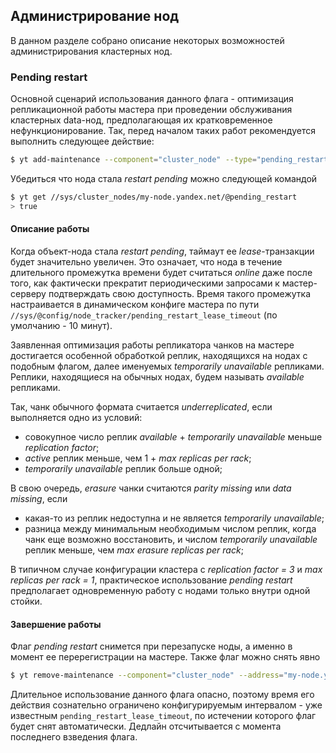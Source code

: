 ## Администрирование нод

В данном разделе собрано описание некоторых возможностей администрирования кластерных нод.

### Pending restart

Основной сценарий использования данного флага - оптимизация репликационной работы мастера при проведении обслуживания кластерных data-нод, предполагающая их кратковременное нефункционирование. Так, перед началом таких работ рекомендуется выполнить следующее действие:

```bash
$ yt add-maintenance --component="cluster_node" --type="pending_restart" --address="my-node.yandex.net"  --comment="my comment"
```

Убедиться что нода стала _restart pending_ можно следующей командой
```bash
$ yt get //sys/cluster_nodes/my-node.yandex.net/@pending_restart
> true
```

#### Описание работы

Когда объект-нода стала _restart pending_, таймаут ее _lease_-транзакции будет значительно увеличен. Это означает, что нода в течение длительного промежутка времени будет считаться _online_ даже после того, как фактически прекратит периодическими запросами к мастер-серверу подтверждать свою доступность. Время такого промежутка настраивается в динамическом конфиге мастера по пути `//sys/@config/node_tracker/pending_restart_lease_timeout` (по умолчанию - 10 минут).

Заявленная оптимизация работы репликатора чанков на мастере достигается особенной обработкой реплик, находящихся на нодах с подобным флагом, далее именуемых _temporarily unavailable_ репликами. Реплики, находящиеся на обычных нодах, будем называть _available_ репликами.

Так, чанк обычного формата считается _underreplicated_, если выполняется одно из условий:
* совокупное число реплик _available_ + _temporarily unavailable_ меньше _replication factor_;
* _active_ реплик меньше, чем 1 + _max replicas per rack_;
* _temporarily unavailable_ реплик больше одной;

В свою очередь, _erasure_ чанки считаются _parity missing_ или _data missing_, если
* какая-то из реплик недоступна и не является _temporarily unavailable_;
* разница между минимальным необходимым числом реплик, когда чанк еще возможно восстановить, и числом _temporarily unavailable_ реплик меньше, чем _max erasure replicas per rack_;

В типичном случае конфигурации кластера с _replication factor = 3_ и _max replicas per rack = 1_, практическое использование _pending restart_ предполагает одновременную работу с нодами только внутри одной стойки.

#### Завершение работы

Флаг _pending restart_ снимется при перезапуске ноды, а именно в момент ее перерегистрации на мастере. Также флаг можно снять явно

```bash
$ yt remove-maintenance --component="cluster_node" --address="my-node.yandex.net" --id="<maintenance-id>"
```

Длительное использование данного флага опасно, поэтому время его действия сознательно ограничено конфигурируемым интервалом - уже известным `pending_restart_lease_timeout`, по истечении которого флаг будет снят автоматически. Дедлайн отсчитывается с момента последнего взведения флага.
